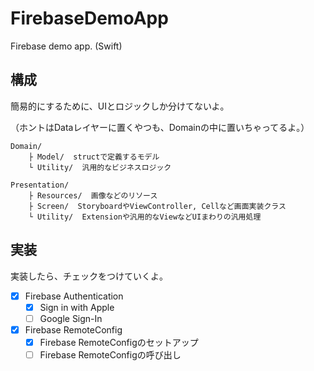 # FirebaseDemoApp
Firebase demo app. (Swift)

## 構成
簡易的にするために、UIとロジックしか分けてないよ。

（ホントはDataレイヤーに置くやつも、Domainの中に置いちゃってるよ。）

```
Domain/
    ├ Model/  structで定義するモデル
    └ Utility/  汎用的なビジネスロジック
    
Presentation/
    ├ Resources/  画像などのリソース
    ├ Screen/  StoryboardやViewController, Cellなど画面実装クラス
    └ Utility/  Extensionや汎用的なViewなどUIまわりの汎用処理
```

## 実装
実装したら、チェックをつけていくよ。

- [x] Firebase Authentication
  - [x] Sign in with Apple
  - [ ] Google Sign-In 
- [x] Firebase RemoteConfig
  - [x] Firebase RemoteConfigのセットアップ
  - [ ] Firebase RemoteConfigの呼び出し
